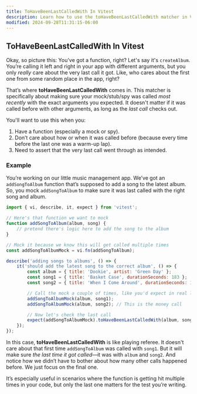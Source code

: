 ```yaml
---
title: ToHaveBeenLastCalledWith In Vitest
description: Learn how to use the toHaveBeenLastCalledWith matcher in Vitest.
modified: 2024-09-28T11:31:15-06:00
---
```


## ToHaveBeenLastCalledWith In Vitest

Okay, so picture this: You've got a function, right? Let's say it's `createAlbum`. You’re calling it left and right in your app with different arguments, but you only *really* care about the very last call it got. Like, who cares about the first one from some random place in the app, right?

That’s where **toHaveBeenLastCalledWith** comes in. This matcher is specifically about making sure your mock/stub/spy was called *most recently* with the exact arguments you expected. It doesn't matter if it was called before with other arguments, as long as the *last call* checks out.

You'll want to use this when you:

1. Have a function (especially a mock or spy).
2. Don’t care about how or when it was called before (because every time before the last one was a warm-up lap).
3. Need to assert that the very last call went through as intended.

### Example

You’re working on our little music management app. We’ve got an `addSongToAlbum` function that’s supposed to add a song to the latest album. So, you mock `addSongToAlbum` to make sure it was last called with the right song and album.

```javascript
import { vi, describe, it, expect } from 'vitest';

// Here's that function we want to mock
function addSongToAlbum(album, song) {
	// pretend there's logic here to add the song to the album
}

// Mock it because we know this will get called multiple times
const addSongToAlbumMock = vi.fn(addSongToAlbum);

describe('adding songs to albums', () => {
	it('should add the latest song to the correct album', () => {
		const album = { title: 'Dookie', artist: 'Green Day' };
		const song1 = { title: 'Basket Case', durationSeconds: 183 };
		const song2 = { title: 'When I Come Around', durationSeconds: 177 };

		// Call the mock a couple of times, like you'd expect in real life
		addSongToAlbumMock(album, song1);
		addSongToAlbumMock(album, song2); // This is the money call

		// Now let's check the last call
		expect(addSongToAlbumMock).toHaveBeenLastCalledWith(album, song2);
	});
});
```

In this case, **toHaveBeenLastCalledWith** is like playing referee. It doesn't care about that first time `addSongToAlbum` was called with `song1`. But it will make sure *the last time it got called*—it was with `album` and `song2`. And notice how we didn’t have to bother about how many other calls happened before. We just focus on the final one.

It’s especially useful in scenarios where the function is getting hit multiple times in your code, but only the last one matters for the test you’re writing.
